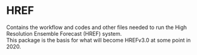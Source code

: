 # HREF

Contains the workflow and codes and other files needed to run the High Resolution Ensemble Forecast (HREF) system.  
This package is the basis for what will become HREFv3.0 at some point in 2020.
